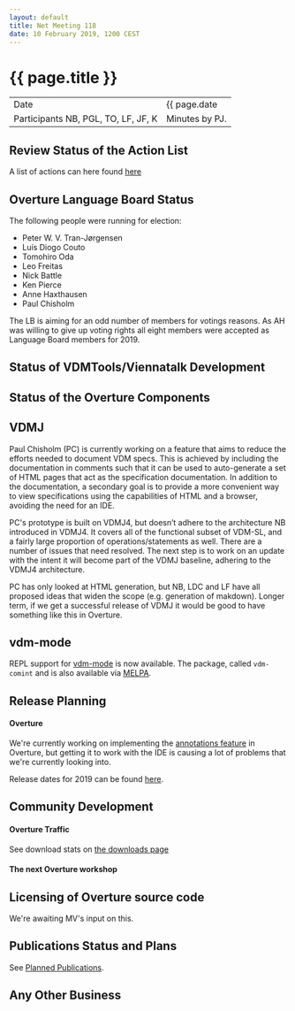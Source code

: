 ```yaml
---
layout: default
title: Net Meeting 118
date: 10 February 2019, 1200 CEST
---
```


<script src="http://code.jquery.com/jquery-1.11.1.min.js">
</script>
<script src="/javascripts/edit.js"></script>
<script>setEditButonNm();</script>

# {{ page.title }}

|||
|---|---|
| Date | {{ page.date | date: "%-d %B %Y, %R %Z"}} |
| Participants NB, PGL, TO, LF, JF, K |   Minutes by PJ. |


## Review Status of the Action List

A list of actions can here found [here](https://github.com/overturetool/overturetool.github.io/issues?q=is%3Aissue+is%3Aopen+label%3A%22action+net-meeting%22)

## Overture Language Board Status

The following people were running for election:

* Peter W. V. Tran-Jørgensen
* Luís Diogo Couto
* Tomohiro Oda
* Leo Freitas
* Nick Battle
* Ken Pierce
* Anne Haxthausen
* Paul Chisholm

The LB is aiming for an odd number of members for votings reasons. As AH was willing to give up voting rights all eight members were accepted as Language Board members for 2019.

## Status of VDMTools/Viennatalk Development


##  Status of the Overture Components

## VDMJ

Paul Chisholm (PC) is currently working on a feature that aims to reduce the efforts needed to document VDM specs. This is achieved by including the documentation in comments such that it can be used to auto-generate a set of HTML pages that act as the specification documentation. In addition to the documentation, a secondary goal is to provide a more convenient way to view specifications using the capabilities of HTML and a browser, avoiding the need for an IDE.

PC's prototype is built on VDMJ4, but doesn’t adhere to the architecture NB introduced in VDMJ4. It covers all of the functional subset of VDM-SL, and a fairly large proportion of operations/statements as well. There are a number of issues that need resolved. The next step is to work on an update with the intent it will become part of the VDMJ baseline,
adhering to the VDMJ4 architecture.

PC has only looked at HTML generation, but NB, LDC and LF have all proposed ideas that widen the scope (e.g. generation of makdown). Longer term, if we get a successful release of VDMJ it would be good to have something like this in Overture.

## vdm-mode

REPL support for [vdm-mode](https://github.com/peterwvj/vdm-mode) is now available. The package, called `vdm-comint` and is also available via [MELPA](https://melpa.org/).

##  Release Planning

#### Overture

We're currently working on implementing the [annotations feature](https://github.com/overturetool/language/issues/46) in Overture, but getting it to work with the IDE is causing a lot of problems that we're currently looking into.

Release dates for 2019 can be found [here](https://github.com/overturetool/overture/milestones).

##  Community Development

#### Overture Traffic

See download stats on [the downloads page](http://overturetool.org/download/)

#### The next Overture workshop



##  Licensing of Overture source code

We're awaiting MV's input on this.

##  Publications Status and Plans

See [Planned Publications](http://overturetool.org/publications/PlannedPublications.html).

##  Any Other Business


<div id="edit_page_div"></div>





